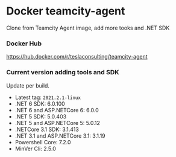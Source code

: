 # Docker teamcity-agent

Clone from Teamcity Agent image, add more tooks and .NET SDK

### Docker Hub

https://hub.docker.com/r/teslaconsulting/teamcity-agent

### Current version adding tools and SDK

Update per build.

- Latest tag: `2021.2.1-linux`
- .NET 6 SDK: 6.0.100
- .NET 6 and ASP.NETCore 6: 6.0.0
- .NET 5 SDK: 5.0.403
- .NET 5 and ASP.NETCore 5: 5.0.12
- .NETCore 3.1 SDK: 3.1.413
- .NET 3.1 and ASP.NETCore 3.1: 3.1.19
- Powershell Core: 7.2.0
- MinVer Cli: 2.5.0
